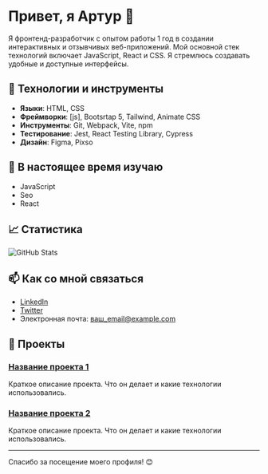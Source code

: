 # Привет, я Артур 👋

Я фронтенд-разработчик с опытом работы 1 год в создании интерактивных и отзывчивых веб-приложений. Мой основной стек технологий включает JavaScript, React и CSS. Я стремлюсь создавать удобные и доступные интерфейсы.

## 🔧 Технологии и инструменты

- **Языки**: HTML, CSS
- **Фреймворки**: [js], Bootsrtap 5, Tailwind, Animate CSS
- **Инструменты**: Git, Webpack, Vite, npm
- **Тестирование**: Jest, React Testing Library, Cypress
- **Дизайн**: Figma, Pixso

## 🌱 В настоящее время изучаю

- JavaScript
- Seo
- React

## 📈 Статистика

![GitHub Stats](https://github-readme-stats.vercel.app/api?username=ваш_логин&show_icons=true&theme=radical)

## 📫 Как со мной связаться

- [LinkedIn](https://www.linkedin.com/in/ваш_профиль)
- [Twitter](https://twitter.com/ваш_аккаунт)
- Электронная почта: ваш_email@example.com

## 🚀 Проекты

### [Название проекта 1](ссылка_на_проект)
Краткое описание проекта. Что он делает и какие технологии использовались.

### [Название проекта 2](ссылка_на_проект)
Краткое описание проекта. Что он делает и какие технологии использовались.

---

Спасибо за посещение моего профиля! 😊
